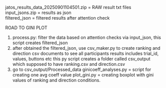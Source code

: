 jatos_results_data_20250901104501.zip = RAW result txt files
<br>input_jsons.zip = results as json<br>
filtered_json = filtered results after attention check

ROAD TO GINI PLOT
1) process.py: filter the data based on attention checks via input_json, this script creates filtered_json
2) after obtained the filtered_json, use csv_maker.py to create ranking and direction csv documents to see all participants results includes trial_id, values, buttons etc
     this py script creates a folder called csv_output which supposed to have ranking.csv and direction.csv
3) go to csv_output/Processed_data
     ginicoeff_analyses.py = script for creating one avg coeff value
     plot_gini.py = creating boxplot with gini values of ranking and direction conditions. 
